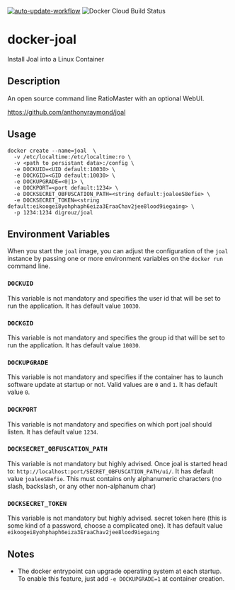 [![auto-update-workflow](https://github.com/digrouz/docker-joal/actions/workflows/auto-update.yml/badge.svg)](https://github.com/digrouz/docker-joal/actions/workflows/auto-update.yml)
![Docker Cloud Build Status](https://img.shields.io/docker/cloud/build/digrouz/joal)

# docker-joal

Install Joal into a Linux Container

## Description

An open source command line RatioMaster with an optional WebUI.

https://github.com/anthonyraymond/joal

## Usage
    docker create --name=joal  \
      -v /etc/localtime:/etc/localtime:ro \
      -v <path to persistant data>:/config \
      -e DOCKUID=<UID default:10030> \
      -e DOCKGID=<GID default:10030> \
      -e DOCKUPGRADE=<0|1> \
      -e DOCKPORT=<port default:1234> \
      -e DOCKSECRET_OBFUSCATION_PATH=<string default:joaleeS8efie> \
      -e DOCKSECRET_TOKEN=<string default:eikoogei8yohphaph6eiza3EraaChav2jee8lood9iegaing> \
      -p 1234:1234 digrouz/joal

## Environment Variables

When you start the `joal` image, you can adjust the configuration of the `joal` instance by passing one or more environment variables on the `docker run` command line.

### `DOCKUID`

This variable is not mandatory and specifies the user id that will be set to run the application. It has default value `10030`.

### `DOCKGID`

This variable is not mandatory and specifies the group id that will be set to run the application. It has default value `10030`.

### `DOCKUPGRADE`

This variable is not mandatory and specifies if the container has to launch software update at startup or not. Valid values are `0` and `1`. It has default value `0`.

### `DOCKPORT`

This variable is not mandatory and specifies on which port joal should listen. It has default value `1234`.

### `DOCKSECRET_OBFUSCATION_PATH`

This variable is not mandatory but highly advised. Once joal is started head to: `http://localhost:port/SECRET_OBFUSCATION_PATH/ui/`. It has default value `joaleeS8efie`. This must contains only alphanumeric characters (no slash, backslash, or any other non-alphanum char)

### `DOCKSECRET_TOKEN`

This variable is not mandatory but highly advised. secret token here (this is some kind of a password, choose a complicated one). It has default value `eikoogei8yohphaph6eiza3EraaChav2jee8lood9iegaing`

## Notes

* The docker entrypoint can upgrade operating system at each startup. To enable this feature, just add `-e DOCKUPGRADE=1` at container creation.



